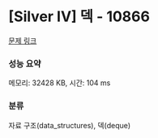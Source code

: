 # [Silver IV] 덱 - 10866 

[문제 링크](https://www.acmicpc.net/problem/10866) 

### 성능 요약

메모리: 32428 KB, 시간: 104 ms

### 분류

자료 구조(data_structures), 덱(deque)

